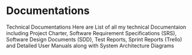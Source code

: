# Documentations
Technical Documentations
Here are List of all my technical Documentaion including Project Charter, Software Requirement Specifications (SRS), Software Design Documents (SDD), Test Reports, Sprint Reports (Trello) and Detailed User Manuals along with System Architecture Diagrams 
